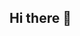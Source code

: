 ## Hi there 👋

<!--
**cypherhero/CypherHero** is a ✨ _special_ ✨ repository because its `README.md` (this file) appears on your GitHub profile.

Here are some ideas to get you started:

🔭 Currently focused on: Mastering vulnerability scanning and cyber defense strategies.
🌱 Currently learning: AWS Cloud Practitioner and advanced Qualys Guard techniques.
👯 Excited to collaborate on: Cybersecurity projects, threat hunting, and vulnerability management.
🤔 Need advice on: Navigating the transition into GRC and vulnerability management roles.
💬 Ask me about: Qualys Guard, Security+, or anything related to network security and compliance.
📫 Reach me at: [Your email or LinkedIn profile].
😄 Pronouns: He/Him.
⚡ Fun fact: I once went from teaching linguistics to securing networks—because why not mix words with cybersecurity!
-->
